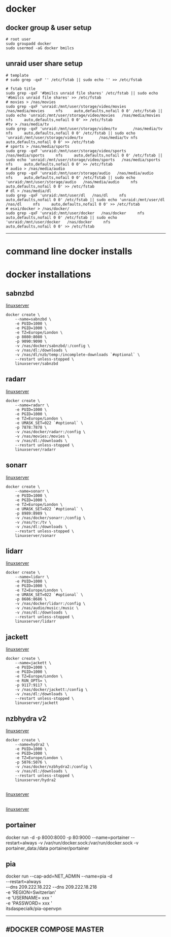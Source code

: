 # docker

## docker group & user setup

	# root user
	sudo groupadd docker
	sudo usermod -aG docker bmilcs

## unraid user share setup
	# template
	# sudo grep -qxF '' /etc/fstab || sudo echo '' >> /etc/fstab

	# fstab title
	sudo grep -qxF '#bmilcs unraid file shares' /etc/fstab || sudo echo '#bmilcs unraid file shares' >> /etc/fstab
	# movies > /nas/movies
	sudo grep -qxF 'unraid:/mnt/user/storage/video/movies   /nas/media/movies     nfs     auto,defaults,nofail 0 0' /etc/fstab || sudo echo 'unraid:/mnt/user/storage/video/movies   /nas/media/movies     nfs     auto,defaults,nofail 0 0' >> /etc/fstab
	#tv > /nas/media/tv
	sudo grep -qxF 'unraid:/mnt/user/storage/video/tv       /nas/media/tv nfs     auto,defaults,nofail 0 0' /etc/fstab || sudo echo 'unraid:/mnt/user/storage/video/tv       /nas/media/tv nfs     auto,defaults,nofail 0 0' >> /etc/fstab
	# sports > /nas/media/sports
	sudo grep -qxF 'unraid:/mnt/user/storage/video/sports   /nas/media/sports     nfs     auto,defaults,nofail 0 0' /etc/fstab || sudo echo 'unraid:/mnt/user/storage/video/sports   /nas/media/sports     nfs     auto,defaults,nofail 0 0' >> /etc/fstab
	# audio > /nas/media/audio
	sudo grep -qxF 'unraid:/mnt/user/storage/audio   /nas/media/audio     nfs     auto,defaults,nofail 0 0' /etc/fstab || sudo echo 'unraid:/mnt/user/storage/audio   /nas/media/audio     nfs     auto,defaults,nofail 0 0' >> /etc/fstab
	# dl > /nas/media/dl
	sudo grep -qxF 'unraid:/mnt/user/dl   /nas/dl     nfs     auto,defaults,nofail 0 0' /etc/fstab || sudo echo 'unraid:/mnt/user/dl   /nas/dl     nfs     auto,defaults,nofail 0 0' >> /etc/fstab
	# esxi/docker > /nas/docker/
	sudo grep -qxF 'unraid:/mnt/user/docker   /nas/docker     nfs     auto,defaults,nofail 0 0' /etc/fstab || sudo echo 'unraid:/mnt/user/docker   /nas/docker     nfs     auto,defaults,nofail 0 0' >> /etc/fstab


---
# command line docker installs
# docker installations
## sabnzbd
[linuxserver](https://hub.docker.com/r/linuxserver/sabnzbd/)

	docker create \
		--name=sabnzbd \
		-e PUID=1000 \
		-e PGID=1000 \
		-e TZ=Europe/London \
		-p 8080:8080 \
		-p 9090:9090 \
		-v /nas/docker/sabnzbd/:/config \
		-v /nas/dl:/downloads \
		-v /nas/dl/nzb/temp:/incomplete-downloads `#optional` \
		--restart unless-stopped \
		linuxserver/sabnzbd

## radarr
[linuxserver](https://hub.docker.com/r/linuxserver/radarr/)

	docker create \
		--name=radarr \
		-e PUID=1000 \
		-e PGID=1000 \
		-e TZ=Europe/London \
		-e UMASK_SET=022 `#optional` \
		-p 7878:7878 \
		-v /nas/docker/radarr:/config \
		-v /nas/movies:/movies \
		-v /nas/dl:/downloads \
		--restart unless-stopped \
		linuxserver/radarr

## sonarr
[linuxserver](https://hub.docker.com/r/linuxserver/sonarr/)

	docker create \
		--name=sonarr \
		-e PUID=1000 \
		-e PGID=1000 \
		-e TZ=Europe/London \
		-e UMASK_SET=022 `#optional` \
		-p 8989:8989 \
		-v /nas/docker/sonarr:/config \
		-v /nas/tv:/tv \
		-v /nas/dl:/downloads \
		--restart unless-stopped \
		linuxserver/sonarr



## lidarr
[linuxserver](https://hub.docker.com/r/linuxserver/lidarr)

	docker create \
		--name=lidarr \
		-e PUID=1000 \
		-e PGID=1000 \
		-e TZ=Europe/London \
		-e UMASK_SET=022 `#optional` \
		-p 8686:8686 \
		-v /nas/docker/lidarr:/config \
		-v /nas/audio/music:/music \
		-v /nas/dl:/downloads \
		--restart unless-stopped \
		linuxserver/lidarr

## jackett
[linuxserver](https://hub.docker.com/r/linuxserver/jackett)

	docker create \
		--name=jackett \
		-e PUID=1000 \
		-e PGID=1000 \
		-e TZ=Europe/London \
		-e RUN_OPTS= \
		-p 9117:9117 \
		-v /nas/docker/jackett:/config \
		-v /nas/dl:/downloads \
		--restart unless-stopped \
		linuxserver/jackett

## nzbhydra v2
[linuxserver](https://hub.docker.com/r/linuxserver/hydra2)

	docker create \
		--name=hydra2 \
		-e PUID=1000 \
		-e PGID=1000 \
		-e TZ=Europe/London \
		-p 5076:5076 \
		-v /nas/docker/nzbhydra2:/config \
		-v /nas/dl:/downloads \
		--restart unless-stopped \
		linuxserver/hydra2

## 
[linuxserver]()
## 
[linuxserver]()




## portainer  
  docker run -d -p 8000:8000 -p 80:9000 --name=portainer --restart=always -v /var/run/docker.sock:/var/run/docker.sock -v portainer_data:/data portainer/portainer

## pia

docker run --cap-add=NET_ADMIN --name=pia -d \
  --restart=always \
  --dns 209.222.18.222 --dns 209.222.18.218 \
  -e 'REGION=Switzerlan' \
  -e 'USERNAME= xxx ' \
  -e 'PASSWORD= xxx ' \
  itsdaspecialk/pia-openvpn
  
---
#DOCKER COMPOSE MASTER
---
